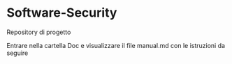 # Software-Security
Repository di progetto

Entrare nella cartella Doc e visualizzare il file manual.md con le istruzioni da seguire

